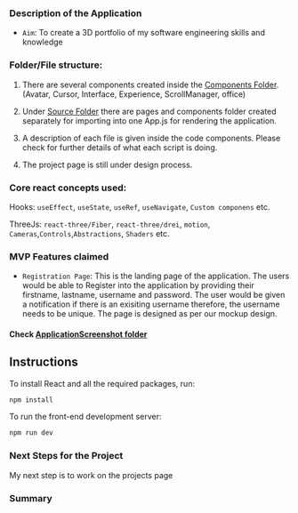 ### Description of the Application

- ```Aim```: To create a 3D portfolio of my software engineering skills and knowledge

### Folder/File structure: 

1. There are several components created inside the [Components Folder](src/Components). (Avatar, Cursor, Interface, Experience, ScrollManager, office)

2. Under [Source Folder](src) there are pages and components folder created separately for importing into one App.js for rendering the application. 

3. A description of each file is given inside the code components. Please check for further details of what each script is doing. 

4. The project page is still under design process.

### Core react concepts used: 

 Hooks: ```useEffect```, ```useState```, ```useRef```, ```useNavigate```, ```Custom componens``` etc.  

 ThreeJs: ```react-three/Fiber```, ```react-three/drei```, ```motion```,
 ```Cameras```,```Controls```,```Abstractions```, ```Shaders``` etc.



### MVP Features claimed 

- ```Registration Page```: This is the landing page of the application. The users would be able to Register  into the application by providing their firstname, lastname, username and password. The user would be given a notification if there is an exisiting username therefore, the username needs to be unique. The page is designed as per our mockup design. 




#### Check [ApplicationScreenshot folder](screenshots)


## Instructions

To install React and all the required packages, run:

```bash
npm install
```

To run the front-end development server:

```bash
npm run dev
```


### Next Steps for the Project 

My next step is to work on the projects page 

### Summary 







